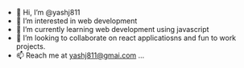 - 👋 Hi, I’m @yashj811
- 👀 I’m interested in web development
- 🌱 I’m currently learning web development using javascript
- 💞️ I’m looking to collaborate on react applicatiosns and fun to work projects.
- 📫 Reach me at yashj811@gmai.com ...

<!---
yashj811/yashj811 is a ✨ special ✨ repository because its `README.md` (this file) appears on your GitHub profile.
You can click the Preview link to take a look at your changes.
--->
